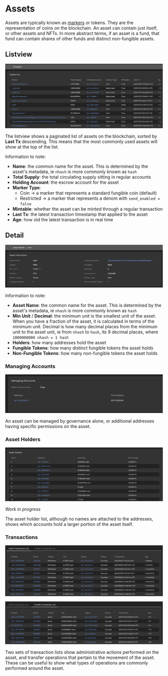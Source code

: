 # Assets

Assets are typically known as [markers](/docs/sdk/marker) or tokens. They are the representation of coins on the blockchain. An asset can contain just itself, or other assets and NFTs. In more abstract terms, if an asset is a fund, that fund can contain shares of other funds and distinct non-fungible assets.&#x20;

## Listview

![A listview of assets on the blockchain](/img/explorer/asset-listview.png)

The listview shows a paginated list of assets on the blockchain, sorted by **Last Tx** descending. This means that the most commonly used assets will show at the top of the list.

Information to note:

- **Name**: the common name for the asset. This is determined by the asset's metadata, ie `nhash` is more commonly known as `hash`
- **Total Supply**: the total circulating supply sitting in regular accounts
- **Holding Account**: the escrow account for the asset
- **Marker Type**:&#x20;
  - Coin -> a marker that represents a standard fungible coin (default)
  - Restricted -> a marker that represents a denom with `send_enabled = false`
- **Mintable**: whether the asset can be minted through a regular transaction&#x20;
- **Last Tx**: the latest transaction timestamp that applied to the asset&#x20;
- **Age**: how old the latest transaction is in real time

## Detail

![Header asset information](/img/explorer/asset-detail.png)

Information to note:

- **Asset Name**: the common name for the asset. This is determined by the asset's metadata, ie `nhash` is more commonly known as `hash`
- **Min Unit** / **Decimal**: the minimum unit is the smallest unit of the asset. When you have a fraction of the asset, it is calculated in terms of the minimum unit. Decimal is how many decimal places from the minimum unit to the asset unit, ie from `nhash` to `hash`, its 9 decimal places, where `1000000000 nhash = 1 hash`
- **Holders**: how many addresses hold the asset
- **Fungible Tokens**: how many distinct fungible tokens the asset holds
- **Non-Fungible Tokens**: how many non-fungible tokens the asset holds

### Managing Accounts

![manage accounts page](/img/explorer/manage-accounts.png)

An asset can be managed by governance alone, or additional addresses having specific permissions on the asset.&#x20;

### Asset Holders

![asset holders page](/img/explorer/asset-holders.png)

_Work in progress_

The asset holder list, although no names are attached to the addresses, shows which accounts hold a larger portion of the asset itself.

### Transactions

![A list of transactions that perform administrative actions on the asset](/img/explorer/admin-actions.png)

![A list of transactions that perform transfer operations associated with the asset](/img/explorer/transfer-operations.png)

Two sets of transaction lists show administrative actions performed on the asset, and transfer operations that pertain to the movement of the asset. These can be useful to show what types of operations are commonly performed around the asset.
